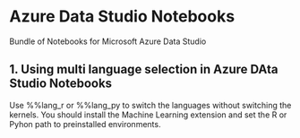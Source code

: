 # Azure Data Studio Notebooks
Bundle of Notebooks for Microsoft Azure Data Studio

## 1. Using multi language selection in Azure DAta Studio Notebooks

Use %%lang_r or %%lang_py to switch the languages without switching the kernels.
You should install the Machine Learning extension and set the R or Pyhon path to preinstalled environments.
